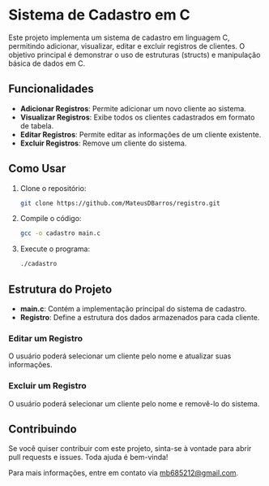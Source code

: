# Sistema de Cadastro em C

Este projeto implementa um sistema de cadastro em linguagem C, permitindo adicionar, visualizar, editar e excluir registros de clientes. O objetivo principal é demonstrar o uso de estruturas (structs) e manipulação básica de dados em C.

## Funcionalidades

- **Adicionar Registros**: Permite adicionar um novo cliente ao sistema.
- **Visualizar Registros**: Exibe todos os clientes cadastrados em formato de tabela.
- **Editar Registros**: Permite editar as informações de um cliente existente.
- **Excluir Registros**: Remove um cliente do sistema.

## Como Usar

1. Clone o repositório:
    ```bash
    git clone https://github.com/MateusDBarros/registro.git
    ```
2. Compile o código:
    ```bash
    gcc -o cadastro main.c
    ```
3. Execute o programa:
    ```bash
    ./cadastro
    ```

## Estrutura do Projeto

- **main.c**: Contém a implementação principal do sistema de cadastro.
- **Registro**: Define a estrutura dos dados armazenados para cada cliente.

### Editar um Registro

O usuário poderá selecionar um cliente pelo nome e atualizar suas informações.

### Excluir um Registro

O usuário poderá selecionar um cliente pelo nome e removê-lo do sistema.

## Contribuindo

Se você quiser contribuir com este projeto, sinta-se à vontade para abrir pull requests e issues. Toda ajuda é bem-vinda!

Para mais informações, entre em contato via [mb685212@gmail.com](mailto:mb685212@gmail.com).

